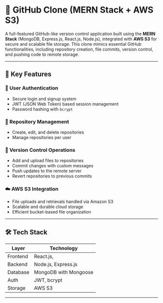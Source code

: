 # 📁 GitHub Clone (MERN Stack + AWS S3)

A full-featured GitHub-like version control application built using the **MERN Stack** (MongoDB, Express.js, React.js, Node.js), integrated with **AWS S3** for secure and scalable file storage. This clone mimics essential GitHub functionalities, including repository creation, file commits, version control, and pushing code to remote storage.

---

## 🚀 Key Features

### 🔐 User Authentication
- Secure login and signup system
- JWT (JSON Web Token) based session management
- Password hashing with `bcrypt`

### 📂 Repository Management
- Create, edit, and delete repositories
- Manage repositories per user

### 🧠 Version Control Operations
- Add and upload files to repositories
- Commit changes with custom messages
- Push updates to the remote server
- Revert repositories to previous commits

### ☁️ AWS S3 Integration
- File uploads and retrievals handled via Amazon S3
- Scalable and durable cloud storage
- Efficient bucket-based file organization

---

## 🛠️ Tech Stack

| Layer       | Technology                   |
|-------------|------------------------------|
| Frontend    | React.js,                    |
| Backend     | Node.js, Express.js          |
| Database    | MongoDB with Mongoose        |
| Auth        | JWT, bcrypt                  |
| Storage     | AWS S3                       |

---

